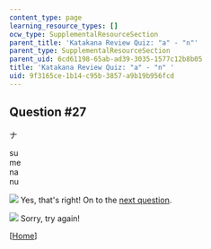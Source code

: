 ```yaml
---
content_type: page
learning_resource_types: []
ocw_type: SupplementalResourceSection
parent_title: 'Katakana Review Quiz: "a" - "n"'
parent_type: SupplementalResourceSection
parent_uid: 6cd61198-65ab-ad39-3035-1577c12b8b05
title: 'Katakana Review Quiz: "a" - "n" '
uid: 9f3165ce-1b14-c95b-3857-a9b19b956fcd
---
```


Question #27
------------

ナ

 su  
 me  
 na  
 nu

![](/resources/res-21g-01-kana-spring-2010/katakana/katakana-review-quiz-a-n/katakana-review-quiz-a-n-23/yokudeki.gif) Yes, that's right! On to the [next question](/resources/res-21g-01-kana-spring-2010/katakana/katakana-review-quiz-a-n/katakana-review-quiz-a-n-23/katakana-review-quiz-a-n/katakana02q28.html).

![](/resources/res-21g-01-kana-spring-2010/katakana/katakana-review-quiz-a-n/katakana-review-quiz-a-n-23/chigau.gif) Sorry, try again!

\[[Home](/resources/res-21g-01-kana-spring-2010/katakana)\]